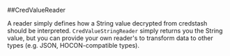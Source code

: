 ##CredValueReader

A reader simply defines how a String value decrypted from credstash should be interpreted. `CredValueStringReader` simply returns you the String value, but you can provide your own reader's to transform data to other types (e.g. JSON, HOCON-compatible types).